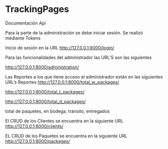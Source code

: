 # TrackingPages

Documentación Api

Para la parte de la administración se debe iniciar sesión. Se realizó mediante Tokens

Inicio de sesión en la URL http://127.0.0.1:8000/login/

Para las funcionalidades del administrador las URL’S son las siguientes

http://127.0.0.1:8000/administration/

Las Reportes a los que tiene acceso el administrador están en las siguientes URL’s
Reportes
http://127.0.0.1:8000/total_w_packages/

http://127.0.0.1:8000/total_t_packages/

http://127.0.0.1:8000/total_d_packages/

total de paquetes, en bodega, tránsito, entregados

El CRUD de los Clientes se encuentra en la siguiente URL
http://127.0.0.1:8000/clients/


EL CRUD de los Paquetes se encuentra en la siguiente URL
http://127.0.0.1:8000/packages/



